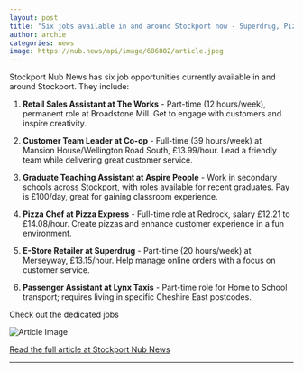 ```yaml
---
layout: post
title: "Six jobs available in and around Stockport now - Superdrug, Pizza Express, The Works and more"
author: archie
categories: news
image: https://nub.news/api/image/686802/article.jpeg
---
```

Stockport Nub News has six job opportunities currently available in and around Stockport. They include:

1. **Retail Sales Assistant at The Works** - Part-time (12 hours/week), permanent role at Broadstone Mill. Get to engage with customers and inspire creativity.

2. **Customer Team Leader at Co-op** - Full-time (39 hours/week) at Mansion House/Wellington Road South, £13.99/hour. Lead a friendly team while delivering great customer service.

3. **Graduate Teaching Assistant at Aspire People** - Work in secondary schools across Stockport, with roles available for recent graduates. Pay is £100/day, great for gaining classroom experience.

4. **Pizza Chef at Pizza Express** - Full-time role at Redrock, salary £12.21 to £14.08/hour. Create pizzas and enhance customer experience in a fun environment.

5. **E-Store Retailer at Superdrug** - Part-time (20 hours/week) at Merseyway, £13.15/hour. Help manage online orders with a focus on customer service.

6. **Passenger Assistant at Lynx Taxis** - Part-time role for Home to School transport; requires living in specific Cheshire East postcodes.

Check out the dedicated jobs

![Article Image](https://nub.news/api/image/686802/article.jpeg)

[Read the full article at Stockport Nub News](https://stockport.nub.news/news/local-news/sp8581-six-jobs-available-in-and-around-stockport-now-superdrug-pizza-express-the-works-and-more-270305)

---
